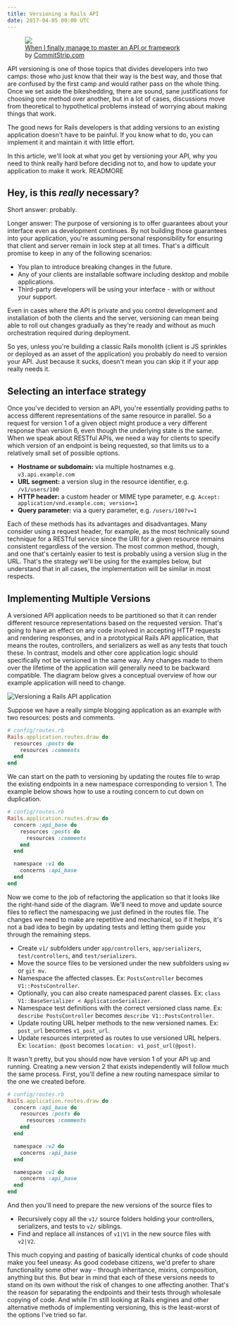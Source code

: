 ```yaml
---
title: Versioning a Rails API
date: 2017-04-05 00:00 UTC
---
```

<figure class="flex flex-col w-full mx-auto mb-6 md:max-w-lg md:float-right md:mr-0 md:ml-4 md:mb-3">
  <img src="/images/versioning-commitstrip.jpg">
  <figcaption class="text-center mt-0 text-base">
    <a href="http://www.commitstrip.com/en/2014/05/05/when-i-finally-manage-to-master-an-api-or-a-framework/">When I finally manage to master an API or framework</a><br>by <a href="http://www.commitstrip.com">CommitStrip.com</a>
  </figcaption>
</figure>
API versioning is one of those topics that divides developers into two camps: those who just know that their way is the best way, and those that are confused by the first camp and would rather pass on the whole thing. Once we set aside the bikeshedding, there are sound, sane justifications for choosing one method over another, but in a lot of cases, discussions move from theoretical to hypothetical problems instead of worrying about making things that work.

The good news for Rails developers is that adding versions to an existing application doesn't have to be painful. If you know what to do, you can implement it and maintain it with little effort.

In this article, we'll look at what you get by versioning your API, why you need to think really hard before deciding not to, and how to update your application to make it work.
READMORE

## Hey, is this *really* necessary?

Short answer: probably.

Longer answer: The purpose of versioning is to offer guarantees about your interface even as development continues. By not building those guarantees into your application, you're assuming personal responsibility for ensuring that client and server remain in lock step at all times. That's a difficult promise to keep in any of the following scenarios:

* You plan to introduce breaking changes in the future.
* Any of your clients are installable software including desktop and mobile applications.
* Third-party developers will be using your interface - with or without your support.

Even in cases where the API is private and you control development and installation of both the clients and the server, versioning can mean being able to roll out changes gradually as they're ready and without as much orchestration required during deployment.

So yes, unless you're building a classic Rails monolith (client is JS sprinkles or deployed as an asset of the application) you probably do need to version your API. Just because it sucks, doesn't mean you can skip it if your app really needs it.

## Selecting an interface strategy

Once you've decided to version an API, you're essentially providing paths to access different representations of the same resource in parallel. So a request for version 1 of a given object might produce a very different response than version 6, even though the underlying state is the same. When we speak about RESTful APIs, we need a way for clients to specify which version of an endpoint is being requested, so that limits us to a relatively small set of possible options.

* **Hostname or subdomain:** via multiple hostnames e.g. `v3.api.example.com`
* **URL segment:** a version slug in the resource identifier, e.g. `/v1/users/100`
* **HTTP header:** a custom header or MIME type parameter, e.g. `Accept: application/vnd.example.com; version=1`
* **Query parameter:** via a query parameter, e.g. `/users/100?v=1`

Each of these methods has its advantages and disadvantages. Many consider using a request header, for example, as the most technically sound technique for a RESTful service since the URI for a given resource remains consistent regardless of the version. The most common method, though, and one that's certainly easier to test is probably using a version slug in the URL. That's the strategy we'll be using for the examples below, but understand that in all cases, the implementation will be similar in most respects.

## Implementing Multiple Versions

A versioned API application needs to be partitioned so that it can render different resource representations based on the requested version. That's going to have an effect on any code involved in accepting HTTP requests and rendering responses, and in a prototypical Rails API application, that means the routes, controllers, and serializers as well as any tests that touch these. In contrast, models and other core application logic should specifically not be versioned in the same way. Any changes made to them over the lifetime of the application will generally need to be backward compatible. The diagram below gives a conceptual overview of how our example application will need to change.

<div class="w-full max-w-2xl p-6 mx-auto dark:my-6 dark:bg-white">
  <img src="/images/versioning.png" title="Versioning a Rails API application" class="w-full" />
</div>

Suppose we have a really simple blogging application as an example with two resources: posts and comments.

```ruby
# config/routes.rb
Rails.application.routes.draw do
  resources :posts do
    resources :comments
  end
end
```

We can start on the path to versioning by updating the routes file to wrap the existing endpoints in a new namespace corresponding to version 1. The example below shows how to use a routing concern to cut down on duplication.

```ruby
# config/routes.rb
Rails.application.routes.draw do
  concern :api_base do
    resources :posts do
      resources :comments
    end
  end

  namespace :v1 do
    concerns :api_base
  end
end
```

Now we come to the job of refactoring the application so that it looks like the right-hand side of the diagram. We'll need to move and update source files to reflect the namespacing we just defined in the routes file. The changes we need to make are repetitive and mechanical, so if it helps, it's not a bad idea to begin by updating tests and letting them guide you through the remaining steps.

* Create `v1/` subfolders under `app/controllers`, `app/serializers`, `test/controllers`, and `test/serializers`.
* Move the source files to be versioned under the new subfolders using `mv` or `git mv`.
* Namespace the affected classes. Ex: `PostsController` becomes `V1::PostsController`.
* Optionally, you can also create namespaced parent classes. Ex: `class V1::BaseSerializer < ApplicationSerializer`.
* Namespace test definitions with the correct versioned class name. Ex: `describe PostsController` becomes `describe V1::PostsController`.
* Update routing URL helper methods to the new versioned names. Ex: `post_url` becomes `v1_post_url`.
* Update resources interpreted as routes to use versioned URL helpers. Ex: `location: @post` becomes `location: v1_post_url(@post)`.

It wasn't pretty, but you should now have version 1 of your API up and running. Creating a new version 2 that exists independently will follow much the same process. First, you'll define a new routing namespace similar to the one we created before.

```ruby
# config/routes.rb
Rails.application.routes.draw do
  concern :api_base do
    resources :posts do
      resources :comments
    end
  end

  namespace :v2 do
    concerns :api_base
  end

  namespace :v1 do
    concerns :api_base
  end
end
```

And then you'll need to prepare the new versions of the source files to

* Recursively copy all the `v1/` source folders holding your controllers, serializers, and tests to `v2/` siblings.
* Find and replace all instances of `v1|V1` in the new source files with `v2|V2`.

This much copying and pasting of basically identical chunks of code should make you feel uneasy. As good codebase citizens, we'd prefer to share functionality some other way - through inheritance, mixins, composition, anything but this. But bear in mind that each of these versions needs to stand on its own without the risk of changes to one affecting another. That's the reason for separating the endpoints and their tests through wholesale copying of code. And while I'm still looking at Rails engines and other alternative methods of implementing versioning, this is the least-worst of the options I've tried so far.

